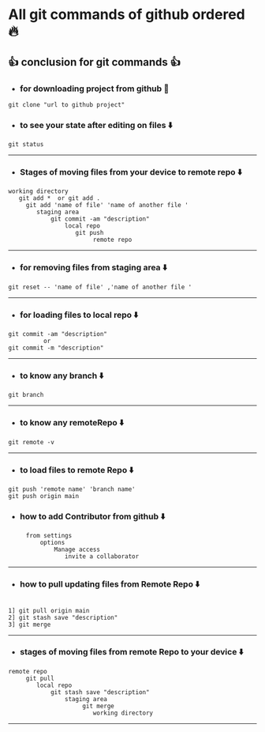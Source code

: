 # All git commands of github ordered 🔥

## 👍 conclusion for git commands 👍

* ### for downloading project from github 🔽

``` Shell
git clone "url to github project"
```

* ### to see your state after editing on files ⬇️

``` Shell
git status 
```

***

* ### Stages of moving files from your device to remote repo ⬇️

``` shell
working directory
   git add *  or git add .
     git add 'name of file' 'name of another file '
        staging area
            git commit -am "description"
                local repo
                   git push
                        remote repo 
```

***

* ### for removing files from staging area ⬇️

```shell
git reset -- 'name of file' ,'name of another file '
```

***

* ### for loading files to local repo ⬇️

``` shell
git commit -am "description"
          or 
git commit -m "description"
```

***

* ### to know any branch ⬇️

```sheel
git branch
```

***

* ### to know any remoteRepo ⬇️

```sheel
git remote -v
```

***

* ### to load files to remote Repo ⬇️

```sheel
git push 'remote name' 'branch name' 
git push origin main
```  

* ### how to add Contributor from github  ⬇️

```sheel
     from settings
         options 
             Manage access
                invite a collaborator
```  

***

* ### how to pull updating files from Remote Repo ⬇️

 ```shell

 1] git pull origin main
 2] git stash save "description"
 3] git merge

 ```

***

* ### stages of moving files from remote Repo to your device ⬇️

``` shell
remote repo 
     git pull
        local repo
            git stash save "description"
                staging area
                     git merge
                        working directory
```

***
